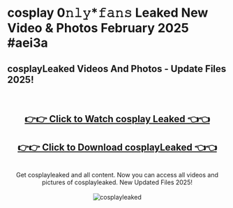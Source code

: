 # cosplay 0𝚗𝚕𝚢*𝚏𝚊𝚗𝚜 Leaked New Video & Photos February 2025 #aei3a

<h2>cosplayLeaked Videos And Photos - Update Files 2025!</h2>
<br>
<div align="center">
<h2><a href="https://mediaupload.pro?title=cosplay&ref=11F" rel="nofollow">👉👉 Click to Watch cosplay Leaked 👈👈</a></h2>
<h2><a href="https://mediaupload.pro?title=cosplay&ref=11F" rel="nofollow">👉👉 Click to Download cosplayLeaked 👈👈</a></h2>
<br>
Get cosplayleaked and all content. Now you can access all videos and pictures of cosplayleaked. New Updated Files 2025!
<br>
<br>
<a href="https://mediaupload.pro?title=cosplay&ref=11F" rel="nofollow" data-target="animated-image.originalLink"><img src="https://i.ibb.co/Gkj2r4b/banner.png" alt="cosplayleaked" style="max-width: 100%; display: inline-block;" data-target="animated-image.originalImage"></a>
</div>
<br>

